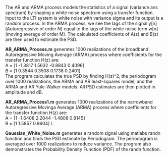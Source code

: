The AR and ARMA process models the statistics of a signal (variance ans spectrum) by shaping a white noise spectrum using a transfer function. Input to the LTI system is white noise with variance sigma and its output is a random process. In the ARMA process, we see the lags of the signal y[n] (Autoregressive of order N) equal to the lags of the white noise term w[n] (moving average of order M). The calculated coefficients of A(z) and B(z) are then used to estimate the PSD.

**AR_ARMA_Process.m** generates 1000 realizations of the broadband Autoregressive Moving Average (ARMA) process where coefficients for the transfer function H(z) are: \
                        A = [1 -1.3817 1.5632 -0.8843 0.4096]\
                        B = [1 0.3544 0.3508 0.1736 0.2401]\
 The program calculates the true PSD by finding H(z)^2, the periodogram over 1000 realizations, the ARMA and AR least-squares model, and the ARMA and AR Yule-Walker models. All PSD estimates are then plotted in amplitude and dB. 
 
 **AR_ARMA_Process1.m** generates 1000 realizations of the narrowband Autoregressive Movinga Average (ARMA) process where coefficients for the transfer function H(z) are:\
                        A = [1 -1.6408 2.2044 -1.4808 0.8145]\
                        B = [1 1.5857 0.9604] \
                        
**Gaussian_White_Noise.m** generates a random signal using matlabs randn function and finds the PSD estimate by Periodogram. The periodogram is averaged over 1000 realizations to reduce variance. The program also demonstrates the Probability Density Function (PDF) of the randn function.
